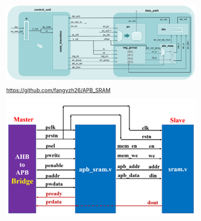 ![image-20250401174906570](pic/image-20250401174906570.png)

https://github.com/fangyzh26/APB_SRAM

![apbsram](pic/apbsram.png)